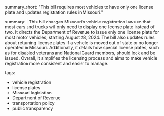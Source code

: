 summary_short: "This bill requires most vehicles to have only one license plate and updates registration rules in Missouri."

summary: |
  This bill changes Missouri's vehicle registration laws so that most cars and trucks will only need to display one license plate instead of two. It directs the Department of Revenue to issue only one license plate for most motor vehicles, starting August 28, 2024. The bill also updates rules about returning license plates if a vehicle is moved out of state or no longer operated in Missouri. Additionally, it details how special license plates, such as for disabled veterans and National Guard members, should look and be issued. Overall, it simplifies the licensing process and aims to make vehicle registration more consistent and easier to manage.

tags:
  - vehicle registration
  - license plates
  - Missouri legislation
  - Department of Revenue
  - transportation policy
  - public transparency
